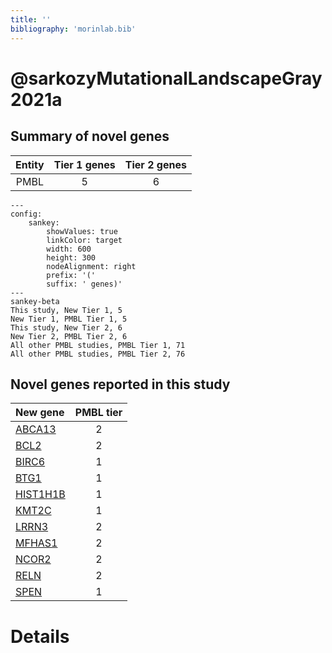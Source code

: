 ```yaml
---
title: ''
bibliography: 'morinlab.bib'
---
```


# @sarkozyMutationalLandscapeGray2021a
## Summary of novel genes

|Entity| Tier 1 genes| Tier 2 genes|
|:-:|:-:|:-:|
|PMBL|5|6|
```mermaid
---
config:
    sankey:
        showValues: true
        linkColor: target
        width: 600
        height: 300
        nodeAlignment: right
        prefix: '('
        suffix: ' genes)'
---
sankey-beta
This study, New Tier 1, 5
New Tier 1, PMBL Tier 1, 5
This study, New Tier 2, 6
New Tier 2, PMBL Tier 2, 6
All other PMBL studies, PMBL Tier 1, 71
All other PMBL studies, PMBL Tier 2, 76
```


## Novel genes reported in this study

|New gene|PMBL tier|
|:-|:-:|
|[ABCA13](../ABCA13)|2 |
|[BCL2](../BCL2)|2 |
|[BIRC6](../BIRC6)|1 |
|[BTG1](../BTG1)|1 |
|[HIST1H1B](../HIST1H1B)|1 |
|[KMT2C](../KMT2C)|1 |
|[LRRN3](../LRRN3)|2 |
|[MFHAS1](../MFHAS1)|2 |
|[NCOR2](../NCOR2)|2 |
|[RELN](../RELN)|2 |
|[SPEN](../SPEN)|1 |

# Details

